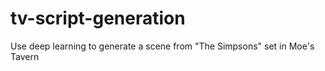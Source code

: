 # tv-script-generation
Use deep learning to generate a scene from "The Simpsons" set in Moe's Tavern
